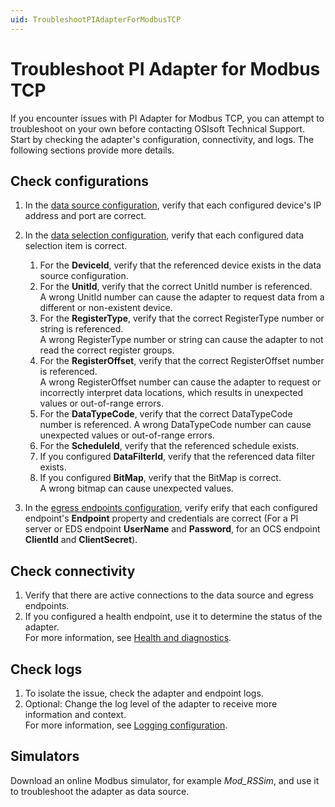 ```yaml
---
uid: TroubleshootPIAdapterForModbusTCP
---
```


# Troubleshoot PI Adapter for Modbus TCP

If you encounter issues with PI Adapter for Modbus TCP, you can attempt to troubleshoot on your own before contacting OSIsoft Technical Support. Start by checking the adapter's configuration, connectivity, and logs. The following sections provide more details.

## Check configurations

1. In the [data source configuration](xref:PIAdapterForModbusTCPDataSourceConfiguration), verify that each configured device's IP address and port are correct.
2. In the [data selection configuration](xref:PIAdapterForModbusTCPDataSelectionConfiguration), verify that each configured data selection item is correct.

    1. For the **DeviceId**, verify that the referenced device exists in the data source configuration.
    2. For the **UnitId**, verify that the correct UnitId number is referenced. <br> A wrong UnitId number can cause the adapter to request data from a different or non-existent device.
    3. For the **RegisterType**, verify that the correct RegisterType number or string is referenced.<br>A wrong RegisterType number or string can cause the adapter to not read the correct register groups.
    4. For the **RegisterOffset**, verify that the correct RegisterOffset number is referenced.<br>A wrong RegisterOffset number can cause the adapter to request or incorrectly interpret data locations, which results in unexpected values or out-of-range errors.
    5. For the **DataTypeCode**, verify that the correct DataTypeCode number is referenced. A wrong DataTypeCode number can cause unexpected values or out-of-range errors.
    6. For the **ScheduleId**, verify that the referenced schedule exists.
    7. If you configured **DataFilterId**, verify that the referenced data filter exists.
    8. If you configured **BitMap**, verify that the BitMap is correct.<br>A wrong bitmap can cause unexpected values.

3. In the [egress endpoints configuration](xref:EgressEndpointsConfiguration), verify erify that each configured endpoint's **Endpoint** property and credentials are correct (For a PI server or EDS endpoint **UserName** and **Password**, for an OCS endpoint **ClientId** and **ClientSecret**).

## Check connectivity

1. Verify that there are active connections to the data source and egress endpoints.
2. If you configured a health endpoint, use it to determine the status of the adapter.<br>For more information, see [Health and diagnostics](xref:HealthAndDiagnostics).

## Check logs

1. To isolate the issue, check the adapter and endpoint logs.
2. Optional: Change the log level of the adapter to receive more information and context.<br>For more information, see [Logging configuration](xref:LoggingConfiguration).

## Simulators

Download an online Modbus simulator, for example *Mod_RSSim*, and use it to troubleshoot the adapter as data source.
